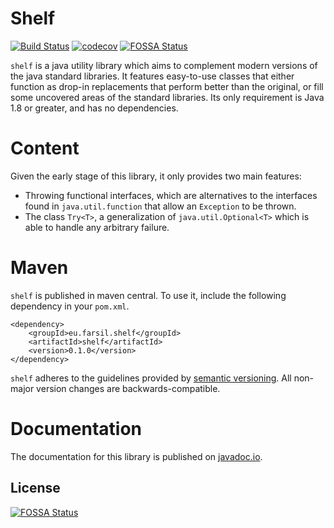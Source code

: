 # Shelf  
[![Build Status](https://travis-ci.com/farsil/shelf.svg?branch=master)](https://travis-ci.com/farsil/shelf)
[![codecov](https://codecov.io/gh/farsil/shelf/branch/master/graph/badge.svg)](https://codecov.io/gh/farsil/shelf)
[![FOSSA Status](https://app.fossa.io/api/projects/git%2Bgithub.com%2Ffarsil%2Fshelf.svg?type=shield)](https://app.fossa.io/projects/git%2Bgithub.com%2Ffarsil%2Fshelf?ref=badge_shield)

`shelf` is a java utility library which aims to complement modern versions of 
the java standard libraries. It features easy-to-use classes that either 
function as drop-in replacements that perform better than the original, or 
fill some uncovered areas of the standard libraries. Its only requirement is 
Java 1.8 or greater, and has no dependencies.

# Content
Given the early stage of this library, it only provides two main features:
- Throwing functional interfaces, which are alternatives to the interfaces 
found in `java.util.function` that allow an `Exception` to be thrown.
- The class `Try<T>`, a generalization of `java.util.Optional<T>` which is able
to handle any arbitrary failure.

# Maven
`shelf` is published in maven central. To use it, include the following 
dependency in your `pom.xml`.
```
<dependency>
	<groupId>eu.farsil.shelf</groupId>
	<artifactId>shelf</artifactId>
	<version>0.1.0</version>
</dependency>
``` 
`shelf` adheres to the guidelines provided by
[semantic versioning](https://semver.org/). All non-major version changes are
 backwards-compatible.
 
# Documentation
The documentation for this library is published on
[javadoc.io](https://www.javadoc.io/doc/eu.farsil.commons/commons).




## License
[![FOSSA Status](https://app.fossa.io/api/projects/git%2Bgithub.com%2Ffarsil%2Fshelf.svg?type=large)](https://app.fossa.io/projects/git%2Bgithub.com%2Ffarsil%2Fshelf?ref=badge_large)